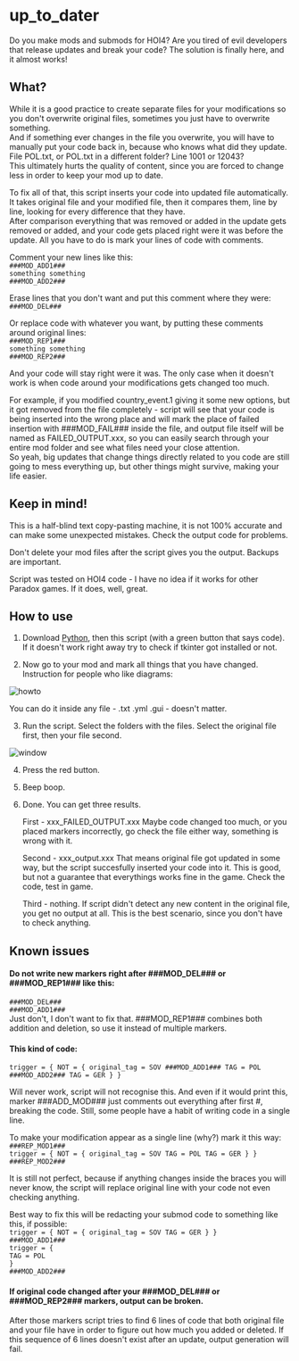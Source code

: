# up_to_dater
Do you make mods and submods for HOI4? Are you tired of evil developers that release updates and break your code? The solution is finally here, and it almost works!

## What?
While it is a good practice to create separate files for your modifications so you don't overwrite original files, sometimes you just have to overwrite something. \
And if something ever changes in the file you overwrite, you will have to manually put your code back in, because who knows what did they update. \
File POL.txt, or POL.txt in a different folder? Line 1001 or 12043?\
This ultimately hurts the quality of content, since you are forced to change less in order to keep your mod up to date.

To fix all of that, this script inserts your code into updated file automatically. It takes original file and your modified file, then it compares them, line by line, looking for every difference that they have. \
After comparison everything that was removed or added in the update gets removed or added, and your code gets placed right were it was before the update. All you have to do is mark your lines of code with comments.

Comment your new lines like this:\
`###MOD_ADD1###`   
`something something`\
`###MOD_ADD2###`

Erase lines that you don't want and put this comment where they were:\
`###MOD_DEL###`

Or replace code with whatever you want, by putting these comments around original lines:\
`###MOD_REP1###`   
`something something`\
`###MOD_REP2###`

And your code will stay right were it was. The only case when it doesn't work is when code around your modifications gets changed too much.

For example, if you modified country_event.1 giving it some new options, but it got removed from the file completely - script will see that your code is being inserted into the wrong place and will mark the place of failed insertion with ###MOD_FAIL### inside the file, and output file itself will be named as FAILED_OUTPUT.xxx, so you can easily search through your entire mod folder and see what files need your close attention.\
So yeah, big updates that change things directly related to you code are still going to mess everything up, but other things might survive, making your life easier.

## Keep in mind! 
This is a half-blind text copy-pasting machine, it is not 100% accurate and can make some unexpected mistakes. Check the output code for problems.

Don't delete your mod files after the script gives you the output. Backups are important. 

Script was tested on HOI4 code - I have no idea if it works for other Paradox games. If it does, well, great.

## How to use
1. Download [Python](https://www.python.org/downloads/), then this script (with a green button that says code). If it doesn't work right away try to check if tkinter got installed or not.

2. Now go to your mod and mark all things that you have changed. Instruction for people who like diagrams:

![howto](https://github.com/kristalium/up_to_dater/assets/163107856/23d042b8-44e6-47b5-818b-5150f5be6ecd)

You can do it inside any file - .txt .yml .gui - doesn't matter.

3. Run the script. Select the folders with the files. Select the original file first, then your file second.

![window](https://github.com/kristalium/up_to_dater/assets/163107856/acf1604d-0f7b-423d-ab8c-95f1a8fb6897)

4. Press the red button.

5. Beep boop.

6. Done. You can get three results.

   First - xxx_FAILED_OUTPUT.xxx Maybe code changed too much, or you placed markers incorrectly, go check the file either way, something is wrong with it.
   
   Second - xxx_output.xxx That means original file got updated in some way, but the script succesfully inserted your code into it. This is good, but not a guarantee that everythings works fine in the game. Check the code, test in game.
   
   Third - nothing. If script didn't detect any new content in the original file, you get no output at all. This is the best scenario, since you don't have to check anything.

## Known issues

#### Do not write new markers right after ###MOD_DEL### or ###MOD_REP1### like this:
`###MOD_DEL###`\
`###MOD_ADD1###`\
Just don't, I don't want to fix that. ###MOD_REP1### combines both addition and deletion, so use it instead of multiple markers. 

#### This kind of code: 
`trigger = { NOT = { original_tag = SOV ###MOD_ADD1### TAG = POL ###MOD_ADD2### TAG = GER } }`

Will never work, script will not recognise this. And even if it would print this, marker ###ADD_MOD### just comments out everything after first #, breaking the code.
Still, some people have a habit of writing code in a single line.

To make your modification appear as a single line (why?) mark it this way:\
`###REP_MOD1###`\
`trigger = { NOT = { original_tag = SOV TAG = POL TAG = GER } }`\
`###REP_MOD2###` 

It is still not perfect, because if anything changes inside the braces you will never know, the script will replace original line with your code not even checking anything.

Best way to fix this will be redacting your submod code to something like this, if possible:\
`trigger = { NOT = { original_tag = SOV TAG = GER } }`\
`###MOD_ADD1###`\
`trigger = {`\
`TAG = POL`\
`}`\
`###MOD_ADD2###`

#### If original code changed after your ###MOD_DEL### or ###MOD_REP2### markers, output can be broken.
After those markers script tries to find 6 lines of code that both original file and your file have in order to figure out how much you added or deleted. If this sequence of 6 lines doesn't exist after an update, output generation will fail.

